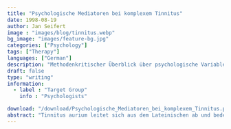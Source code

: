 ```yaml
---
title: "Psychologische Mediatoren bei komplexem Tinnitus"
date: 1998-08-19
author: Jan Seifert
image : "images/blog/tinnitus.webp"
bg_image: "images/feature-bg.jpg"
categories: ["Psychology"]
tags: ["Therapy"]
languages: ["German"]
description: "Methodenkritischer Überblick über psychologische Variablen beim Tinnitus."
draft: false
type: "writing"
information:
  - label : "Target Group"
    info : "Psychologists"

download: "/download/Psychologische_Mediatoren_bei_komplexem_Tinnitus.pdf" # or the medium friend link without the prefix "https://medium.com/@jan.seifert"
abstract: "Tinnitus aurium leitet sich aus dem Lateinischen ab und bedeutet Läuten in den Ohren. Tinnitus ist zum größten Teil ein rein subjektives Phänomen, das von den Betroffenen als Klingen, Rauschen, Zischen, Pfeifen, Surren, Sausen und Brummen beschrieben wird. Nach Schätzungen aus dem angelsächsischen Raum leiden etwa 20% der Bevölkerung von Industrieländern an Tinnitus."
---
```


